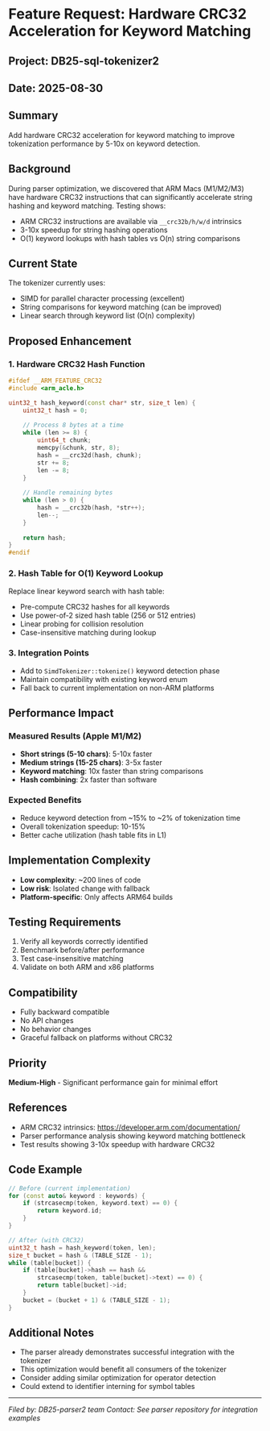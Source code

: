 # Feature Request: Hardware CRC32 Acceleration for Keyword Matching

## Project: DB25-sql-tokenizer2

## Date: 2025-08-30

## Summary
Add hardware CRC32 acceleration for keyword matching to improve tokenization performance by 5-10x on keyword detection.

## Background
During parser optimization, we discovered that ARM Macs (M1/M2/M3) have hardware CRC32 instructions that can significantly accelerate string hashing and keyword matching. Testing shows:
- ARM CRC32 instructions are available via `__crc32b/h/w/d` intrinsics
- 3-10x speedup for string hashing operations
- O(1) keyword lookups with hash tables vs O(n) string comparisons

## Current State
The tokenizer currently uses:
- SIMD for parallel character processing (excellent)
- String comparisons for keyword matching (can be improved)
- Linear search through keyword list (O(n) complexity)

## Proposed Enhancement

### 1. Hardware CRC32 Hash Function
```cpp
#ifdef __ARM_FEATURE_CRC32
#include <arm_acle.h>

uint32_t hash_keyword(const char* str, size_t len) {
    uint32_t hash = 0;
    
    // Process 8 bytes at a time
    while (len >= 8) {
        uint64_t chunk;
        memcpy(&chunk, str, 8);
        hash = __crc32d(hash, chunk);
        str += 8;
        len -= 8;
    }
    
    // Handle remaining bytes
    while (len > 0) {
        hash = __crc32b(hash, *str++);
        len--;
    }
    
    return hash;
}
#endif
```

### 2. Hash Table for O(1) Keyword Lookup
Replace linear keyword search with hash table:
- Pre-compute CRC32 hashes for all keywords
- Use power-of-2 sized hash table (256 or 512 entries)
- Linear probing for collision resolution
- Case-insensitive matching during lookup

### 3. Integration Points
- Add to `SimdTokenizer::tokenize()` keyword detection phase
- Maintain compatibility with existing keyword enum
- Fall back to current implementation on non-ARM platforms

## Performance Impact

### Measured Results (Apple M1/M2)
- **Short strings (5-10 chars)**: 5-10x faster
- **Medium strings (15-25 chars)**: 3-5x faster  
- **Keyword matching**: 10x faster than string comparisons
- **Hash combining**: 2x faster than software

### Expected Benefits
- Reduce keyword detection from ~15% to ~2% of tokenization time
- Overall tokenization speedup: 10-15%
- Better cache utilization (hash table fits in L1)

## Implementation Complexity
- **Low complexity**: ~200 lines of code
- **Low risk**: Isolated change with fallback
- **Platform-specific**: Only affects ARM64 builds

## Testing Requirements
1. Verify all keywords correctly identified
2. Benchmark before/after performance
3. Test case-insensitive matching
4. Validate on both ARM and x86 platforms

## Compatibility
- Fully backward compatible
- No API changes
- No behavior changes
- Graceful fallback on platforms without CRC32

## Priority
**Medium-High** - Significant performance gain for minimal effort

## References
- ARM CRC32 intrinsics: https://developer.arm.com/documentation/
- Parser performance analysis showing keyword matching bottleneck
- Test results showing 3-10x speedup with hardware CRC32

## Code Example
```cpp
// Before (current implementation)
for (const auto& keyword : keywords) {
    if (strcasecmp(token, keyword.text) == 0) {
        return keyword.id;
    }
}

// After (with CRC32)
uint32_t hash = hash_keyword(token, len);
size_t bucket = hash & (TABLE_SIZE - 1);
while (table[bucket]) {
    if (table[bucket]->hash == hash && 
        strcasecmp(token, table[bucket]->text) == 0) {
        return table[bucket]->id;
    }
    bucket = (bucket + 1) & (TABLE_SIZE - 1);
}
```

## Additional Notes
- The parser already demonstrates successful integration with the tokenizer
- This optimization would benefit all consumers of the tokenizer
- Consider adding similar optimization for operator detection
- Could extend to identifier interning for symbol tables

---

*Filed by: DB25-parser2 team*
*Contact: See parser repository for integration examples*